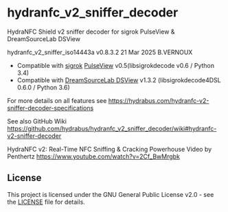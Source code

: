 # hydranfc_v2_sniffer_decoder
HydraNFC Shield v2 sniffer decoder for sigrok PulseView & DreamSourceLab DSView

hydranfc_v2_sniffer_iso14443a v0.8.3.2 21 Mar 2025 B.VERNOUX
- Compatible with [sigrok](https://sigrok.org/wiki/Main_Page) [PulseView](https://sigrok.org/wiki/Downloads) v0.5(libsigrokdecode v0.6 / Python 3.4)
- Compatible with [DreamSourceLab DSView](https://www.dreamsourcelab.com/download) v1.3.2 (libsigrokdecode4DSL 0.6.0 / Python 3.6)

For more details on all features see https://hydrabus.com/hydranfc-v2-sniffer-decoder-specifications

See also GitHub Wiki https://github.com/hydrabus/hydranfc_v2_sniffer_decoder/wiki#hydranfc-v2-sniffer-decoder

HydraNFC v2: Real-Time NFC Sniffing & Cracking Powerhouse Video by Penthertz https://www.youtube.com/watch?v=2Cf_BwMrgbk

## License

This project is licensed under the GNU General Public License v2.0 - see the [LICENSE](LICENSE) file for details.
